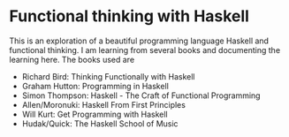 # Functional thinking with Haskell

This is an exploration of a beautiful programming language Haskell and functional thinking.
I am learning from several books and documenting the learning here.
The books used are

  * Richard Bird: Thinking Functionally with Haskell
  * Graham Hutton: Programming in Haskell
  * Simon Thompson: Haskell - The Craft of Functional Programming
  * Allen/Moronuki: Haskell From First Principles
  * Will Kurt: Get Programming with Haskell
  * Hudak/Quick: The Haskell School of Music

